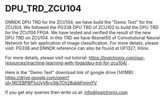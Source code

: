 # DPU_TRD_ZCU104
DNNDK DPU TRD for the ZCU104, we have build the "Demo Test" for the ZCU104. We followed the PG338 DPU TRD of ZCU102 to build the DPU TRD for the ZCU104 FPGA. We have tested and verified the result of the new DPU TRD on ZCU104. In this TRD we have Resnet50 of Convolutional Neural Network for teh application of image classification. For more details, please visit: PG338 and DNNDK reference can also be found at UF1327, Xilinx.

For more details, please visit out tutorial: https://logictronix.com/our-resources/machine-learning-with-fpga/dpu-trd-for-zcu104/ .

Here is the "Demo Test" download link of google drive [141MB]: https://drive.google.com/open?id=1KCEBP8P1uUyV6rv3tk7Ch28ubbFmimYV

If you get any queries then write us at: info@logictronix.com

